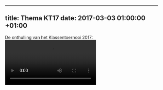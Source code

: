 <style>
  .done {color: tomato !important;}
</style>
<script>
var startTime = 0.25; //in Minutes
var doneClass = "done"; //optional styling applied to text when timer is done
  
function startTimer(duration, display) {
  var timer = duration, minutes, seconds;
  var intervalLoop = setInterval(function () {
    minutes = parseInt(timer / 60, 10)
    seconds = parseInt(timer % 60, 10);
    minutes = minutes < 10 ? "0" + minutes : minutes;
    seconds = seconds < 10 ? "0" + seconds : seconds;
    display.textContent = minutes + ":" + seconds;
    if (--timer < 0) {
      document.querySelector("#timer").classList.add(doneClass);
      clearInterval(intervalLoop);
     }
   }, 1000);
}

window.onload = function () {
  var setMinutes = 60 * startTime,
  display = document.querySelector("#timer");
  startTimer(setMinutes, display);
};
</script>


---
title: Thema KT17
date: 2017-03-03 01:00:00 +01:00
---

De onthulling van het Klassentoernooi 2017:
<video controls>
  <source src="/assets/onthulling.mp4" type="video/mp4">
</video>
